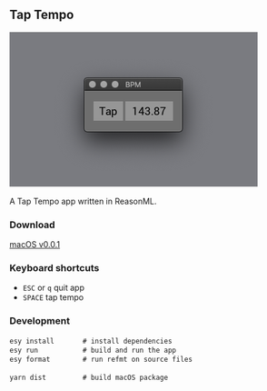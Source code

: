 ## Tap Tempo

![Tap tempo screenshot](./assets/screenshot.png)

A Tap Tempo app written in ReasonML.


### Download
[macOS v0.0.1](https://github.com/rudolfs/tap/releases/download/0.0.1/TapBPM.dmg)


### Keyboard shortcuts
  - `ESC` or `q` quit app
  - `SPACE` tap tempo


### Development

```
esy install       # install dependencies
esy run           # build and run the app
esy format        # run refmt on source files

yarn dist         # build macOS package
```
